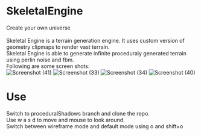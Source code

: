 # SkeletalEngine
Create your own universe\
\
Skeletal Engine is a terrain generation engine. It uses custom version of geometry clipmaps to render vast terrain.\
Skeletal Engine is able to generate infinite proceduraly generated terrain using perlin noise and fbm.\
Following are some screen shots:\
![Screenshot (41)](https://user-images.githubusercontent.com/47611597/169529763-5257b51f-1e73-4afd-a455-86f7fb34762d.png)
![Screenshot (33)](https://user-images.githubusercontent.com/47611597/169529832-c25becd2-9584-410e-8cc8-89db0869df01.png)
![Screenshot (34)](https://user-images.githubusercontent.com/47611597/169529852-7f38e65a-bc9e-4312-bd9d-e5e5821bac02.png)
![Screenshot (40)](https://user-images.githubusercontent.com/47611597/169529936-1fc5d81a-7264-4862-87d7-191b15a4baf0.png)


# Use
Switch to proceduralShadows branch and clone the repo.\
Use w a s d to move and mouse to look around.\
Switch between wireframe mode and default mode using o and shift+o
